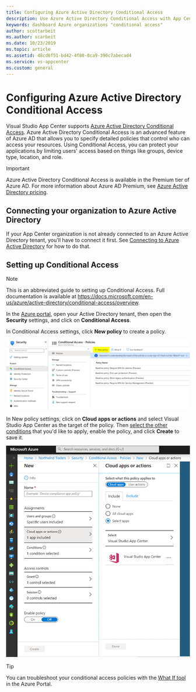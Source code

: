 ```yaml
---
title: Configuring Azure Active Directory Conditional Access
description: Use Azure Active Directory Conditional Access with App Center
keywords: dashboard Azure organizations "conditional access"
author: scottarbeit
ms.author: scarbeit
ms.date: 10/23/2019
ms.topic: article
ms.assetid: 48cd6f51-bd42-4f80-8ca9-390c7abecad4
ms.service: vs-appcenter
ms.custom: general
---
```


# Configuring Azure Active Directory Conditional Access

Visual Studio App Center supports [Azure Active Directory Conditional Access](https://docs.microsoft.com/en-us/azure/active-directory/conditional-access/overview). Azure Active Directory Conditional Access is an advanced feature of Azure AD that allows you to specify detailed policies that control who can access your resources. Using Conditional Access, you can protect your applications by limiting users' access based on things like groups, device type, location, and role.

> [!IMPORTANT]
> Azure Active Directory Conditional Access is available in the Premium tier of Azure AD. For more information about Azure AD Premium, see [Azure Active Directory pricing](https://azure.microsoft.com/en-us/pricing/details/active-directory/).

## Connecting your organization to Azure Active Directory

If your App Center organization is not already connected to an Azure Active Directory tenant, you'll have to connect it first. See [Connecting to Azure Active Directory](./connecting-to-azure-active-directory.md) for how to do that.

## Setting up Conditional Access

> [!NOTE]
> This is an abbreviated guide to setting up Conditional Access. Full documentation is available at https://docs.microsoft.com/en-us/azure/active-directory/conditional-access/overview.

In the [Azure portal](https://portal.azure.com), open your Active Directory tenant, then open the **Security** settings, and click on **Conditional Access**.

In Conditional Access settings, click **New policy** to create a policy.

![Azure Active Directory Conditional Access](./images/conditional-access-2.png)

In New policy settings, click on **Cloud apps or actions** and select Visual Studio App Center as the target of the policy. Then [select the other conditions](https://docs.microsoft.com/en-us/azure/active-directory/conditional-access/best-practices) that you'd like to apply, enable the policy, and click **Create** to save it.

![Azure Active Directory Conditional Access](./images/conditional-access-1.png)

> [!TIP]
> You can troubleshoot your conditional access policies with the [What If tool](https://docs.microsoft.com/en-us/azure/active-directory/conditional-access/troubleshoot-conditional-access-what-if) in the Azure Portal.
